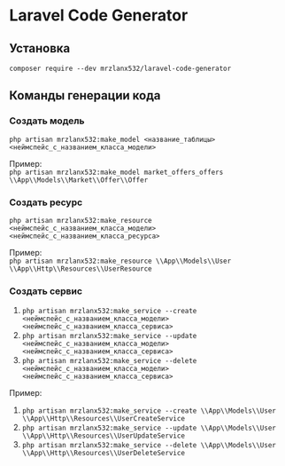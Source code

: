 # Laravel Code Generator

## Установка 
`composer require --dev mrzlanx532/laravel-code-generator`

## Команды генерации кода
### Создать модель
`php artisan mrzlanx532:make_model <название_таблицы> <неймспейс_с_названием_класса_модели>`

Пример:  
`php artisan mrzlanx532:make_model market_offers_offers \\App\\Models\\Market\\Offer\\Offer`

### Создать ресурс
`php artisan mrzlanx532:make_resource <неймспейс_с_названием_класса_модели> <неймспейс_с_названием_класса_ресурса>`

Пример:  
`php artisan mrzlanx532:make_resource \\App\\Models\\User \\App\\Http\\Resources\\UserResource`

### Создать сервис

1. `php artisan mrzlanx532:make_service --create <неймспейс_с_названием_класса_модели> <неймспейс_с_названием_класса_сервиса>`  
2. `php artisan mrzlanx532:make_service --update <неймспейс_с_названием_класса_модели> <неймспейс_с_названием_класса_сервиса>`  
3. `php artisan mrzlanx532:make_service --delete <неймспейс_с_названием_класса_модели> <неймспейс_с_названием_класса_сервиса>`  

Пример:

1. `php artisan mrzlanx532:make_service --create \\App\\Models\\User \\App\\Http\\Resources\\UserCreateService`  
2. `php artisan mrzlanx532:make_service --update \\App\\Models\\User \\App\\Http\\Resources\\UserUpdateService`  
3. `php artisan mrzlanx532:make_service --delete \\App\\Models\\User \\App\\Http\\Resources\\UserDeleteService`  